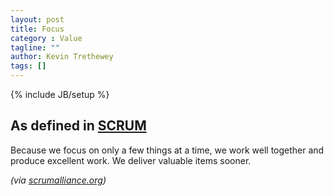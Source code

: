 ```yaml
---
layout: post
title: Focus
category : Value
tagline: ""
author: Kevin Trethewey
tags: []
---
```

{% include JB/setup %}

## As defined in [SCRUM](/Prototype/SCRUM/)
Because we focus on only a few things at a time, we work well together and produce excellent work. We deliver valuable items sooner.

*(via [scrumalliance.org](https://www.scrumalliance.org/why-scrum/core-scrum-values-roles))*
